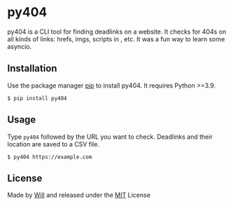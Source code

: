 # py404

py404 is a CLI tool for finding deadlinks on a website. It checks for 404s on all kinds of links: hrefs, imgs, scripts in <head>, etc. It was a fun way to learn some asyncio.

## Installation

Use the package manager [pip](https://pip.pypa.io/en/stable/) to install py404. It requires Python >=3.9.

```shell
$ pip install py404
```

## Usage

Type `py404` followed by the URL you want to check. Deadlinks and their location are saved to a CSV file. 

```shell
$ py404 https://example.com
```

## License

Made by [Will](https://github.com/WillDenby) and released under the [MIT](https://choosealicense.com/licenses/mit/) License
